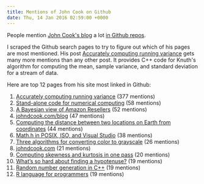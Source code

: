 ```yaml
---
title: Mentions of John Cook on Github
date: Thu, 14 Jan 2016 02:59:00 +0000
---
```

People mention [John Cook's blog](http://www.johndcook.com) a lot [in Github
repos](https://github.com/search?q=johndcook.com&type=Code&utf8=%E2%9C%93).

I scraped the Github search pages to try to figure out which of his pages are
most mentioned. His post [Accurately computing running
variance](http://www.johndcook.com/blog/standard_deviation) gets many more
mentions than any other post. It provides C++ code for Knuth's algorithm for
computing the mean, sample variance, and standard deviation for a stream of
data.

Here are top 12 pages from his site most linked in Github:

  1. [Accurately computing running variance](http://www.johndcook.com/blog/standard_deviation) (377 mentions)
  2. [Stand-alone code for numerical computing](http://www.johndcook.com/stand_alone_code.html) (58 mentions)
  3. [A Bayesian view of Amazon Resellers](http://www.johndcook.com/blog/2011/09/27/bayesian-amazon) (52 mentions)
  4. [johndcook.com/blog](http://www.johndcook.com/blog) (47 mentions)
  5. [Computing the distance between two locations on Earth from coordinates](http://www.johndcook.com/python_longitude_latitude.html) (44 mentions)
  6. [Math.h in POSIX, ISO, and Visual Studio](http://www.johndcook.com/math_h.html) (38 mentions)
  7. [Three algorithms for converting color to grayscale](http://www.johndcook.com/blog/2009/08/24/algorithms-convert-color-grayscale) (26 mentions)
  8. [johndcook.com](http://www.johndcook.com) (21 mentions)
  9. [Computing skewness and kurtosis in one pass](http://www.johndcook.com/blog/skewness_kurtosis) (20 mentions)
  10. [What’s so hard about finding a hypotenuse?](http://www.johndcook.com/blog/2010/06/02/whats-so-hard-about-finding-a-hypotenuse) (19 mentions)
  11. [Random number generation in C++](http://www.johndcook.com/simplerng.cpp) (19 mentions)
  12. [R language for programmers](http://www.johndcook.com/r_language_for_programmers.html) (19 mentions)

